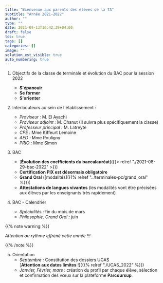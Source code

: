 ```yaml
---
title: "Bienvenue aux parents des élèves de la TA"
subtitle: "Année 2021-2022"
author: ""
type: ""
date: 2021-09-13T16:42:39+04:00
draft: false
toc: true
tags: []
categories: []
image: ""
solution_est_visible: true
auto_numbering: true
---
```


1. Objectifs de la classe de terminale et évolution du BAC pour la session 2022
    - **S'épanouir**
    - **Se former**
    - **S'orienter**

2. Interlocuteurs au sein de l'établissement :
    - *Proviseur :* M. El Ayachi
    - *Proviseur adjoint :* M. Chanut (Il suivra plus spécifiquement la classe)
    - *Professeur principal :* M. Latreyte
    - *CPE :* Mme Kiffeurt Lemoine
    - *AED :* Mme Pouligny
    - *PRIO :* Mme Simon


3. BAC
    - [**Évolution des coefficients du baccalauréat**]({{< relref "./2021-08-29-bac-2022" >}})
    - **Certification PIX est désormais obligatoire**
    - **Grand Oral** ([modalités]({{% relref "../terminales-pc/grand_oral" %}}))
    - **Attestations de langues vivantes** (les modalités vont être précisées aux élèves par les enseignants très rapidement)

4. BAC - Calendrier    
    - *Spécialités :* fin du mois de mars
    - *Philosophie, Grand Oral :* juin
    
{{% note warning %}}

*Attention au rythme effréné cette année !!!*

{{% /note %}}

5. Orientation   
    - *Septembre :* Constitution des dossiers UCAS    
    [**Attention aux dates limites !**]({{% relref "./UCAS_2022" %}})
    - *Janvier, Février, mars* : création du profil par chaque élève, sélection et confirmation des vœux sur la plateforme **Parcoursup**.

